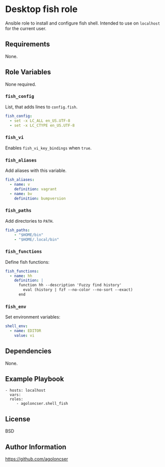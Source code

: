 # Desktop fish role

Ansible role to install and configure fish shell. Intended to use on `localhost` for the current user.

## Requirements

None.

## Role Variables

None required.

### `fish_config`

List, that adds lines to `config.fish`.

``` yaml
fish_config:
  - set -x LC_ALL en_US.UTF-8
  - set -x LC_CTYPE en_US.UTF-8
```

### `fish_vi`

Enables `fish_vi_key_bindings` when `true`.

### `fish_aliases`

Add aliases with this variable.

``` yaml
fish_aliases:
  - name: v
    definition: vagrant
  - name: bv
    definition: bumpversion
```

### `fish_paths`

Add directories to `PATH`.

``` yaml
fish_paths:
    - "$HOME/bin"
    - "$HOME/.local/bin"
```

### `fish_functions`

Define fish functions:

``` yaml
fish_functions:
  - name: hh
    definition: |
      function hh --description 'Fuzzy find history'
        eval (history | fzf --no-color --no-sort --exact)
      end
```

### `fish_env`

Set environment variables:

``` yaml
shell_env:
  - name: EDITOR
    value: vi
```

## Dependencies

None.

## Example Playbook

    - hosts: localhost
      vars:
      roles:
         - agoloncser.shell_fish

## License

BSD

## Author Information

https://github.com/agoloncser

